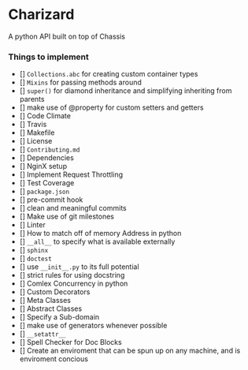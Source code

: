 # Charizard
A python API built on top of Chassis

### Things to implement
- [] `Collections.abc` for creating custom container types
- [] `Mixins` for passing methods around
- [] `super()` for diamond inheritance and simplifying inheriting from parents
- [] make use of @property for custom setters and getters
- [] Code Climate
- [] Travis
- [] Makefile
- [] License
- [] `Contributing.md`
- [] Dependencies
- [] NginX setup
- [] Implement Request Throttling
- [] Test Coverage
- [] `package.json`
- [] pre-commit hook
- [] clean and meaningful commits
- [] Make use of git milestones
- [] Linter
- [] How to match off of memory Address in python
- [] `__all__` to specify what is available externally
- [] `sphinx`
- [] `doctest`
- [] use `__init__.py` to its full potential
- [] strict rules for using docstring
- [] Comlex Concurrency in python
- [] Custom Decorators
- [] Meta Classes
- [] Abstract Classes
- [] Specify a Sub-domain
- [] make use of generators whenever possible
- [] `__setattr__`
- [] Spell Checker for Doc Blocks
- [] Create an enviroment that can be spun up on any machine, and is enviroment concious
